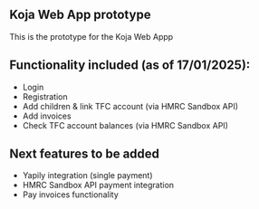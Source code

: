 ## Koja Web App prototype

This is the prototype for the Koja Web Appp

## Functionality included (as of 17/01/2025):
- Login
- Registration
- Add children & link TFC account (via HMRC Sandbox API)
- Add invoices
- Check TFC account balances (via HMRC Sandbox API)

## Next features to be added

- Yapily integration (single payment)
- HMRC Sandbox API payment integration
- Pay invoices functionality

